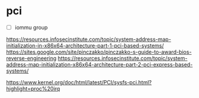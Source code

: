 # pci
- [ ] iommu group 

https://resources.infosecinstitute.com/topic/system-address-map-initialization-in-x86x64-architecture-part-1-pci-based-systems/
https://sites.google.com/site/pinczakko/pinczakko-s-guide-to-award-bios-reverse-engineering
https://resources.infosecinstitute.com/topic/system-address-map-initialization-x86x64-architecture-part-2-pci-express-based-systems/

https://www.kernel.org/doc/html/latest/PCI/sysfs-pci.html?highlight=proc%20irq
